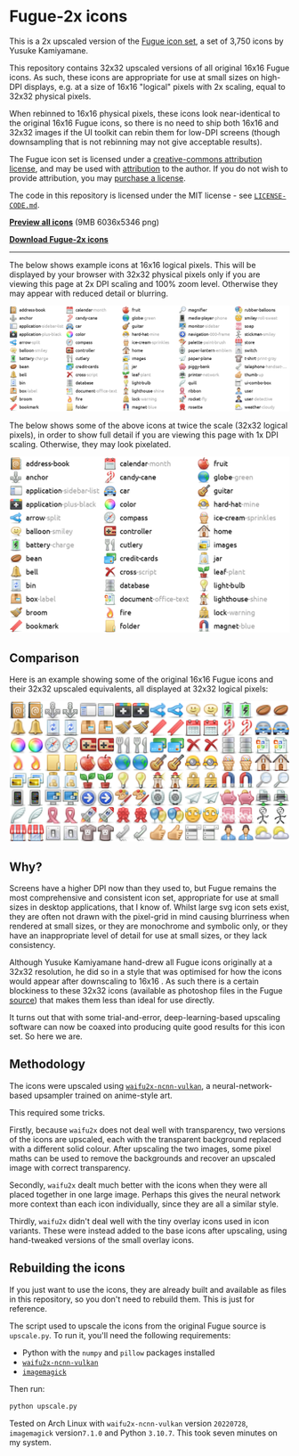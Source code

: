 Fugue-2x icons
==============

This is a 2x upscaled version of the [Fugue icon set](https://p.yusukekamiyamane.com/),
a set of 3,750 icons by Yusuke Kamiyamane.

This repository contains 32x32 upscaled versions of all original 16x16 Fugue icons. As
such, these icons are appropriate for use at small sizes on high-DPI displays, e.g. at a
size of 16x16 "logical" pixels with 2x scaling, equal to 32x32 physical pixels.

When rebinned to 16x16 physical pixels, these icons look near-identical to the original
16x16 Fugue icons, so there is no need to ship both 16x16 and 32x32 images if the UI
toolkit can rebin them for low-DPI screens (though downsampling that is not rebinning
may not give acceptable results).

The Fugue icon set is licensed under a [creative-commons attribution
license](http://creativecommons.org/licenses/by/3.0/), and may be used with
[attribution](https://p.yusukekamiyamane.com/icons/attribution/) to the author. If you
do not wish to provide attribution, you may [purchase a
license](https://p.yusukekamiyamane.com/icons/license/).

The code in this repository is licensed under the MIT license - see
[`LICENSE-CODE.md`](LICENSE-CODE.md).

[**Preview all
icons**](https://github.com/chrisjbillington/fugue-2x-icons/raw/master/all-2x.png) (9MB
6036x5346 png)

[**Download Fugue-2x icons**](http://github.com/chrisjbillington/fugue-2x-icons/archive/master.zip)

----------

The below shows example icons at 16x16 logical pixels. This will be displayed by your
browser with 32x32 physical pixels only if you are viewing this page at 2x DPI scaling
and 100% zoom level. Otherwise they may appear with reduced detail or blurring.

[<img src="./mini-preview-icons-2x.png" width="622"/>
  ](https://github.com/chrisjbillington/fugue-2x-icons/raw/master/mini-preview-icons-2x.png)

The below shows some of the above icons at twice the scale (32x32 logical pixels), in
order to show full detail if you are viewing this page with 1x DPI scaling. Otherwise,
they may look pixelated.

[<img src="./mini-preview-icons-2x-lodpi.png" width="746"/>
  ](https://github.com/chrisjbillington/fugue-2x-icons/raw/master/mini-preview-icons-2x-lodpi.png)

Comparison
----------

Here is an example showing some of the original 16x16 Fugue icons and their 32x32
upscaled equivalents, all displayed at 32x32 logical pixels:

[<img src="./comparison.png" width="576"/>
  ](https://github.com/chrisjbillington/fugue-2x-icons/raw/master/comparison.png)

Why?
----

Screens have a higher DPI now than they used to, but Fugue remains the most
comprehensive and consistent icon set, appropriate for use at small sizes in desktop
applications, that I know of. Whilst large svg icon sets exist, they are often not drawn
with the pixel-grid in mind causing blurriness when rendered at small sizes, or they are
monochrome and symbolic only, or they have an inappropriate level of detail for use at
small sizes, or they lack consistency.

Although Yusuke Kamiyamane hand-drew all Fugue icons originally at a 32x32 resolution,
he did so in a style that was optimised for how the icons would appear after downscaling
to 16x16 . As such there is a certain blockiness to these 32x32 icons (available as
photoshop files in the Fugue
[source](https://p.yusukekamiyamane.com/icons/downloads/fugue-icons-3.5.6-src.zip)) that
makes them less than ideal for use directly.

It turns out that with some trial-and-error, deep-learning-based upscaling software can
now be coaxed into producing quite good results for this icon set. So here we are.

Methodology
-----------

The icons were upscaled using
[`waifu2x-ncnn-vulkan`](https://github.com/nihui/waifu2x-ncnn-vulkan), a
neural-network-based upsampler trained on anime-style art.

This required some tricks.

Firstly, because `waifu2x` does not deal well with transparency, two versions of the
icons are upscaled, each with the transparent background replaced with a different solid
colour. After upscaling the two images, some pixel maths can be used to remove the
backgrounds and recover an upscaled image with correct transparency.

Secondly, `waifu2x` dealt much better with the icons when they were all placed together
in one large image. Perhaps this gives the neural network more context than each icon
individually, since they are all a similar style.

Thirdly, `waifu2x` didn't deal well with the tiny overlay icons used in icon variants.
These were instead added to the base icons after upscaling, using hand-tweaked versions
of the small overlay icons.

Rebuilding the icons
--------------------

If you just want to use the icons, they are already built and available as files in this
repository, so you don't need to rebuild them. This is just for reference.

The script used to upscale the icons from the original Fugue source is `upscale.py`. To
run it, you'll need the following requirements:

* Python with the `numpy` and `pillow` packages installed
* [`waifu2x-ncnn-vulkan`](https://github.com/nihui/waifu2x-ncnn-vulkan)
* [`imagemagick`](https://imagemagick.org/index.php)

Then run:

```bash
python upscale.py
```

Tested on Arch Linux with `waifu2x-ncnn-vulkan` version `20220728`, `imagemagick`
version`7.1.0` and Python `3.10.7`. This took seven minutes on my system.
